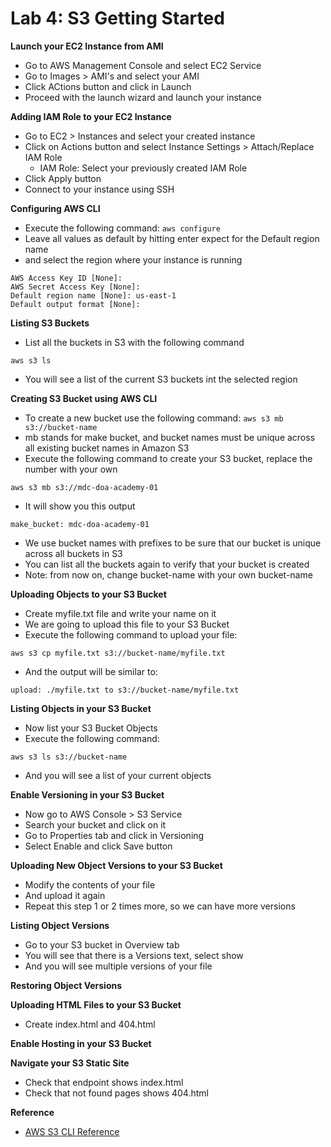 # Lab 4: S3 Getting Started

**Launch your EC2 Instance from AMI**
* Go to AWS Management Console and select EC2 Service
* Go to Images > AMI's and select your AMI
* Click ACtions button and click in Launch
* Proceed with the launch wizard and launch your instance

**Adding IAM Role to your EC2 Instance**
* Go to EC2 > Instances and select your created instance
* Click on Actions button and select Instance Settings > Attach/Replace IAM Role
  * IAM Role: Select your previously created IAM Role
* Click Apply button
* Connect to your instance using SSH

**Configuring AWS CLI**
* Execute the following command: `aws configure`
* Leave all values as default by hitting enter expect for the Default region name
* and select the region where your instance is running
```
AWS Access Key ID [None]:
AWS Secret Access Key [None]:
Default region name [None]: us-east-1
Default output format [None]:
```

**Listing S3 Buckets**
* List all the buckets in S3 with the following command
```
aws s3 ls
```
* You will see a list of the current S3 buckets int the selected region

**Creating S3 Bucket using AWS CLI**
* To create a new bucket use the following command: `aws s3 mb s3://bucket-name`
* mb stands for make bucket, and bucket names must be unique across all existing bucket names in Amazon S3
* Execute the following command to create your S3 bucket, replace the number with your own
```
aws s3 mb s3://mdc-doa-academy-01
```
* It will show you this output
```
make_bucket: mdc-doa-academy-01
```
* We use bucket names with prefixes to be sure that our bucket is unique across all buckets in S3
* You can list all the buckets again to verify that your bucket is created
* Note: from now on, change bucket-name with your own bucket-name

**Uploading Objects to your S3 Bucket**
* Create myfile.txt file and write your name on it
* We are going to upload this file to your S3 Bucket
* Execute the following command to upload your file:
```
aws s3 cp myfile.txt s3://bucket-name/myfile.txt
```
* And the output will be similar to:
```
upload: ./myfile.txt to s3://bucket-name/myfile.txt
```

**Listing Objects in your S3 Bucket**
* Now list your S3 Bucket Objects
* Execute the following command:
```
aws s3 ls s3://bucket-name
 ```
 * And you will see a list of your current objects

**Enable Versioning in your S3 Bucket**
* Now go to AWS Console > S3 Service
* Search your bucket and click on it
* Go to Properties tab and click in Versioning
* Select Enable and click Save button

**Uploading New Object Versions to your S3 Bucket**
* Modify the contents of your file
* And upload it again 
* Repeat this step 1 or 2 times more, so we can have more versions

**Listing Object Versions**
* Go to your S3 bucket in Overview tab
* You will see that there is a Versions text, select show
* And you will see multiple versions of your file

**Restoring Object Versions**

**Uploading HTML Files to your S3 Bucket**
* Create index.html and 404.html

**Enable Hosting in your S3 Bucket**

**Navigate your S3 Static Site**
* Check that endpoint shows index.html
* Check that not found pages shows 404.html

**Reference**
* [AWS S3 CLI Reference](https://docs.aws.amazon.com/cli/latest/reference/s3/)
